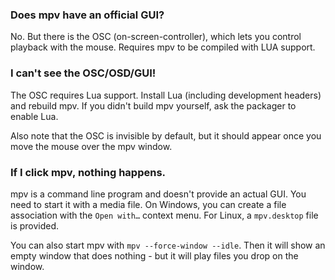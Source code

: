 ### Does mpv have an official GUI?

No. But there is the OSC (on-screen-controller), which lets you control playback with the mouse. Requires mpv to be compiled with LUA support.

### I can't see the OSC/OSD/GUI!

The OSC requires Lua support. Install Lua (including development headers) and rebuild mpv.
If you didn't build mpv yourself, ask the packager to enable Lua.

Also note that the OSC is invisible by default, but it should appear once you move the mouse over the mpv window.

### If I click mpv, nothing happens.

mpv is a command line program and doesn't provide an actual GUI. You need to start it with a media file. On Windows, you can create a file association with the ``Open with…`` context menu. For Linux, a ``mpv.desktop`` file is provided.

You can also start mpv with ``mpv --force-window --idle``. Then it will show an empty window that does nothing - but it will play files you drop on the window.